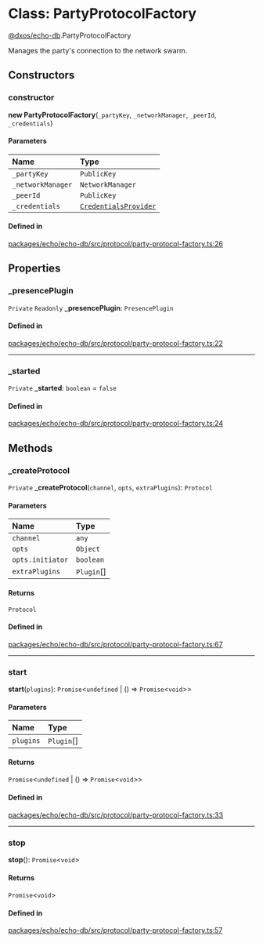 # Class: PartyProtocolFactory

[@dxos/echo-db](../modules/dxos_echo_db.md).PartyProtocolFactory

Manages the party's connection to the network swarm.

## Constructors

### constructor

**new PartyProtocolFactory**(`_partyKey`, `_networkManager`, `_peerId`, `_credentials`)

#### Parameters

| Name | Type |
| :------ | :------ |
| `_partyKey` | `PublicKey` |
| `_networkManager` | `NetworkManager` |
| `_peerId` | `PublicKey` |
| `_credentials` | [`CredentialsProvider`](../interfaces/dxos_echo_db.CredentialsProvider.md) |

#### Defined in

[packages/echo/echo-db/src/protocol/party-protocol-factory.ts:26](https://github.com/dxos/dxos/blob/db8188dae/packages/echo/echo-db/src/protocol/party-protocol-factory.ts#L26)

## Properties

### \_presencePlugin

 `Private` `Readonly` **\_presencePlugin**: `PresencePlugin`

#### Defined in

[packages/echo/echo-db/src/protocol/party-protocol-factory.ts:22](https://github.com/dxos/dxos/blob/db8188dae/packages/echo/echo-db/src/protocol/party-protocol-factory.ts#L22)

___

### \_started

 `Private` **\_started**: `boolean` = `false`

#### Defined in

[packages/echo/echo-db/src/protocol/party-protocol-factory.ts:24](https://github.com/dxos/dxos/blob/db8188dae/packages/echo/echo-db/src/protocol/party-protocol-factory.ts#L24)

## Methods

### \_createProtocol

`Private` **_createProtocol**(`channel`, `opts`, `extraPlugins`): `Protocol`

#### Parameters

| Name | Type |
| :------ | :------ |
| `channel` | `any` |
| `opts` | `Object` |
| `opts.initiator` | `boolean` |
| `extraPlugins` | `Plugin`[] |

#### Returns

`Protocol`

#### Defined in

[packages/echo/echo-db/src/protocol/party-protocol-factory.ts:67](https://github.com/dxos/dxos/blob/db8188dae/packages/echo/echo-db/src/protocol/party-protocol-factory.ts#L67)

___

### start

**start**(`plugins`): `Promise`<`undefined` \| () => `Promise`<`void`\>\>

#### Parameters

| Name | Type |
| :------ | :------ |
| `plugins` | `Plugin`[] |

#### Returns

`Promise`<`undefined` \| () => `Promise`<`void`\>\>

#### Defined in

[packages/echo/echo-db/src/protocol/party-protocol-factory.ts:33](https://github.com/dxos/dxos/blob/db8188dae/packages/echo/echo-db/src/protocol/party-protocol-factory.ts#L33)

___

### stop

**stop**(): `Promise`<`void`\>

#### Returns

`Promise`<`void`\>

#### Defined in

[packages/echo/echo-db/src/protocol/party-protocol-factory.ts:57](https://github.com/dxos/dxos/blob/db8188dae/packages/echo/echo-db/src/protocol/party-protocol-factory.ts#L57)
